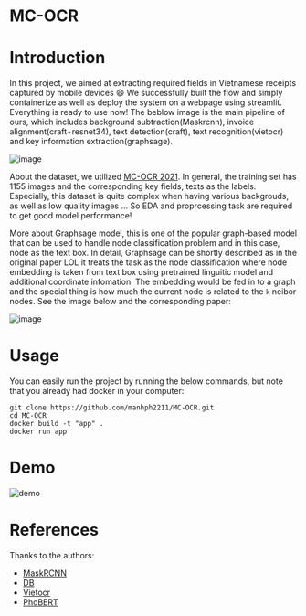 MC-OCR
====

# Introduction

In this project, we aimed at extracting required fields in Vietnamese receipts captured by mobile devices :smile: We successfully built the flow and simply containerize as well as deploy the system on a webpage using streamlit. Everything is ready to use now!
The beblow image is the main pipeline of ours, which includes background subtraction(Maskrcnn), invoice alignment(craft+resnet34), text detection(craft), text recognition(vietocr) and key information extraction(graphsage). 

![image](https://user-images.githubusercontent.com/61444616/189092848-f3ea1b39-260c-479e-8b4e-61cbe55975b3.png)

About the dataset, we utilized [MC-OCR 2021](https://www.rivf2021-mc-ocr.vietnlp.com/). In general, the training set has 1155 images and the corresponding key fields, texts as the labels. Especially, this dataset is quite complex when having various backgrouds, as well as low quality images ... So EDA and proprcessing task are required to get good model performance!

More about Graphsage model, this is one of the popular graph-based model that can be used to handle node classification problem and in this case, node as the text box. In detail, Graphsage can be shortly described as in the original paper LOL it treats the task as the node classification where node embedding is taken from text box using pretrained linguitic model and additional coordinate infomation. The embedding would be fed in to a graph and the special thing is how much the current node is related to the `k` neibor nodes. See the image below and the corresponding paper:

![image](https://user-images.githubusercontent.com/61444616/189104372-7f5c0ade-7f14-4532-813e-7d1a1ba4f9e1.png)


# Usage

You can easily run the project by running the below commands, but note that you already had docker in your computer:

```
git clone https://github.com/manhph2211/MC-OCR.git
cd MC-OCR
docker build -t "app" .
docker run app
```

<!-- ![image](https://user-images.githubusercontent.com/61444616/189105320-9b78dff4-c1ed-467a-86c4-ea812496768b.png) -->

# Demo
![demo](https://user-images.githubusercontent.com/53470099/189409103-59ef12b7-ea3f-4170-b57b-5d24f59c24fb.gif)


# References

Thanks to the authors:

- [MaskRCNN](https://github.com/pytorch/vision)
- [DB](https://github.com/MhLiao/DB)
- [Vietocr](https://github.com/pbcquoc/vietocr)
- [PhoBERT](https://github.com/VinAIResearch/PhoBERT)
